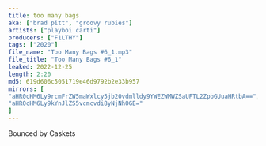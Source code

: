 ```yaml
---
title: too many bags
aka: ["brad pitt", "groovy rubies"]
artists: ["playboi carti"]
producers: ["F1LTHY"]
tags: ["2020"]
file_name: "Too Many Bags #6_1.mp3"
file_title: "Too Many Bags #6_1"
leaked: 2022-12-25
length: 2:20
md5: 619d606c5051719e46d9792b2e33b957
mirrors: [
"aHR0cHM6Ly9rcmFrZW5maWxlcy5jb20vdmlldy9YWEZWMWZSaUFTL2ZpbGUuaHRtbA==",
"aHR0cHM6Ly9kYnJlZS5vcmcvdi8yNjNhOGE="
]
---
```

Bounced by Caskets
